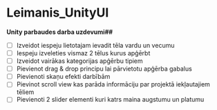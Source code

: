 # Leimanis_UnityUI
**Unity parbaudes darba uzdevumi##**

- [ ] Izveidot iespeju lietotajam ievadit tēla vardu un vecumu
- [ ] Iespeju izveleties vismaz 2 tēlus kurus apģērbt
- [ ] Izveidot vairākas kategorijas apģērbu tipiem
- [ ] Pievienot drag & drop principu lai pārvietotu apģērba gabalus
- [ ] Pievienoti skaņu efekti darbībām
- [ ] Pievinot scroll view kas parāda informāciju par projektā iekļautajiem tēliem
- [ ] Pievienoti 2 slider elementi kuri katrs maina augstumu un platumu
